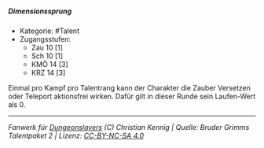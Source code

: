 <!---
Dies ist ein Fanwerk für DUNGEONSLAYERS (C) von Christian Kennig

Quellen:      [Bruder Grimms Talentpaket 2](https://www.f-space.de/ds4/downloads.html)
              [Talentbeschreibungen](https://www.f-space.de/ds4/tools-talentcards.html)
License:      [CC-BY-NC-SA 4.0](https://creativecommons.org/licenses/by-nc-sa/4.0/deed.de)
Richtlinien:  [Fanwerkrichtlinien](https://www.dungeonslayers.net/fanwerk-richtlinien/)
Autor:        Zauberlehrling
-->

##### Dimensionssprung

- Kategorie: #Talent
- Zugangsstufen:
  - Zau 10 [1]
  - Sch 10 [1]
  - KMÖ 14 [3]
  - KRZ 14 [3]

Einmal pro Kampf pro Talentrang kann der Charakter die Zauber Versetzen oder Teleport aktionsfrei wirken. Dafür gilt in dieser Runde sein Laufen-Wert als 0.

---

_Fanwerk für [Dungeonslayers](https://www.dungeonslayers.net/) (C) Christian Kennig | Quelle: Bruder Grimms Talentpaket 2 | Lizenz: [CC-BY-NC-SA 4.0](https://creativecommons.org/licenses/by-nc-sa/4.0/deed.de)_
